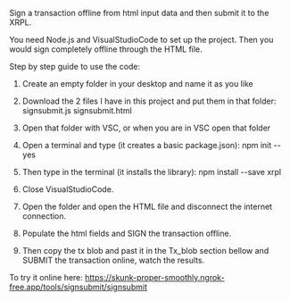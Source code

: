 Sign a transaction offline from html input data and then submit it to the XRPL.

You need Node.js and VisualStudioCode to set up the project. Then you would sign completely offline through the HTML file.

Step by step guide to use the code:

1) Create an empty folder in your desktop and name it as you like

2) Download the 2 files I have in this project and put them in that folder:
   signsubmit.js
   signsubmit.html

3) Open that folder with VSC, or when you are in VSC open that folder

4) Open a terminal and type (it creates a basic package.json): npm init --yes

5) Then type in the terminal (it installs the library): npm install --save xrpl

6) Close VisualStudioCode.
  
7) Open the folder and open the HTML file and disconnect the internet connection.

8) Populate the html fields and SIGN the transaction offline.

9) Then copy the tx blob and past it in the Tx_blob section bellow and SUBMIT the transaction online, watch the results.

To try it online here: https://skunk-proper-smoothly.ngrok-free.app/tools/signsubmit/signsubmit
